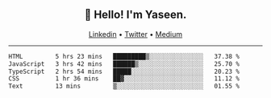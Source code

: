 <h2 align="center">👋 Hello! I'm Yaseen.</h2>
<p align="center">
  <a href="https://www.linkedin.com/in/yaseenkc/">Linkedin</a> •
  <a href="https://twitter.com/yaseeenkc">Twitter</a> •
  <a href="https://medium.com/@yaseen-kc">Medium</a>
</p>


<!--- 🔭 I’m currently working at []() as an  -->
<!--- - 💬 Ask me about **Javascript, React and Git** -->
<!--- - 📫 How to reach me: [@kc.yaseen](https://instagram.com/kc.yaseen) on Instagram -->
<!--- - ⚡ Fun fact: Big Fan of the :zap: emoji -->

-------

<!--START_SECTION:waka-->

```txt
HTML         5 hrs 23 mins   █████████▒░░░░░░░░░░░░░░░   37.38 %
JavaScript   3 hrs 42 mins   ██████▒░░░░░░░░░░░░░░░░░░   25.70 %
TypeScript   2 hrs 54 mins   █████░░░░░░░░░░░░░░░░░░░░   20.23 %
CSS          1 hr 36 mins    ██▓░░░░░░░░░░░░░░░░░░░░░░   11.12 %
Text         13 mins         ▒░░░░░░░░░░░░░░░░░░░░░░░░   01.55 %
```

<!--END_SECTION:waka-->
